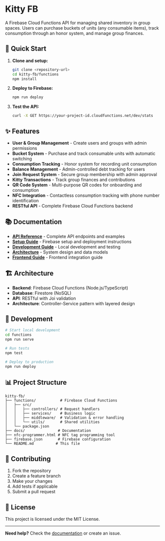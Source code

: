 # Kitty FB

A Firebase Cloud Functions API for managing shared inventory in group spaces. Users can purchase buckets of units (any consumable items), track consumption through an honor system, and manage group finances.

## 🚀 Quick Start

1. **Clone and setup:**
   ```bash
   git clone <repository-url>
   cd kitty-fb/functions
   npm install
   ```

2. **Deploy to Firebase:**
   ```bash
   npm run deploy
   ```

3. **Test the API:**
   ```bash
   curl -X GET https://your-project-id.cloudfunctions.net/dev/stats
   ```

## ✨ Features

- **User & Group Management** - Create users and groups with admin permissions
- **Bucket System** - Purchase and track consumable units with automatic switching
- **Consumption Tracking** - Honor system for recording unit consumption
- **Balance Management** - Admin-controlled debt tracking for users
- **Join Request System** - Secure group membership with admin approval
- **Kitty Transactions** - Track group finances and contributions
- **QR Code System** - Multi-purpose QR codes for onboarding and consumption
- **NFC Integration** - Contactless consumption tracking with phone number identification
- **RESTful API** - Complete Firebase Cloud Functions backend

## 📚 Documentation

- **[API Reference](docs/API.md)** - Complete API endpoints and examples
- **[Setup Guide](docs/SETUP.md)** - Firebase setup and deployment instructions
- **[Development Guide](docs/DEVELOPMENT.md)** - Local development and testing
- **[Architecture](docs/ARCHITECTURE.md)** - System design and data models
- **[Frontend Guide](docs/FRONTEND_GUIDE.md)** - Frontend integration guide

## 🏗 Architecture

- **Backend**: Firebase Cloud Functions (Node.js/TypeScript)
- **Database**: Firestore (NoSQL)
- **API**: RESTful with Joi validation
- **Architecture**: Controller-Service pattern with layered design

## 🔧 Development

```bash
# Start local development
cd functions
npm run serve

# Run tests
npm test

# Deploy to production
npm run deploy
```

## 📊 Project Structure

```
kitty-fb/
├── functions/           # Firebase Cloud Functions
│   ├── src/
│   │   ├── controllers/ # Request handlers
│   │   ├── services/    # Business logic
│   │   ├── middleware/  # Validation & error handling
│   │   └── utils/       # Shared utilities
│   └── package.json
├── docs/               # Documentation
├── nfc-programmer.html # NFC tag programming tool
├── firebase.json       # Firebase configuration
└── README.md          # This file
```

## 🤝 Contributing

1. Fork the repository
2. Create a feature branch
3. Make your changes
4. Add tests if applicable
5. Submit a pull request

## 📄 License

This project is licensed under the MIT License.

---

**Need help?** Check the [documentation](docs/) or create an issue. 